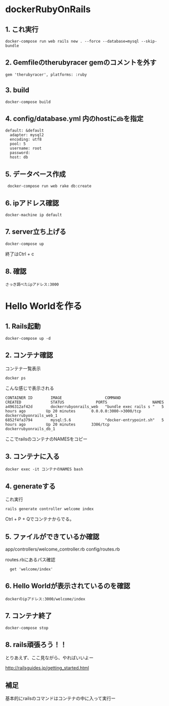 # dockerRubyOnRails


## 1. これ実行

```
docker-compose run web rails new . --force --database=mysql --skip-bundle
```

## 2. Gemfileのtherubyracer gemのコメントを外す

```
gem 'therubyracer', platforms: :ruby
```

## 3. build

```
docker-compose build
```

## 4. config/database.yml 内のhostに```db```を指定

```
default: &default
  adapter: mysql2
  encoding: utf8
  pool: 5
  username: root
  password:
  host: db
```

## 5. データベース作成

```
 docker-compose run web rake db:create
```

## 6. ipアドレス確認

```
docker-machine ip default
```

## 7. server立ち上げる

```
docker-compose up
```

終了はCtrl + c

## 8. 確認

```
さっき調べたipアドレス:3000
``` 

# Hello Worldを作る

## 1. Rails起動

```
docker-compose up -d
```

## 2. コンテナ確認

コンテナ一覧表示

```
docker ps
```

こんな感じで表示される

```
CONTAINER ID        IMAGE                   COMMAND                  CREATED             STATUS              PORTS                    NAMES
a496312af42d        dockerrubyonrails_web   "bundle exec rails s "   5 hours ago         Up 20 minutes       0.0.0.0:3000->3000/tcp   dockerrubyonrails_web_1
6852f4fa3794        mysql:5.6               "docker-entrypoint.sh"   5 hours ago         Up 20 minutes       3306/tcp                 dockerrubyonrails_db_1
```

ここでrailsのコンテナのNAMESをコピー

## 3. コンテナに入る


```
docker exec -it コンテナのNAMES bash
```


## 4. generateする

これ実行

```
rails generate controller welcome index
```

Ctrl + P + Qでコンテナからでる。

## 5. ファイルができているか確認

app/controllers/welcome_controller.rb
config/routes.rb

routes.rbにあるパス確認

```
  get 'welcome/index'
```

## 6. Hello Worldが表示されているのを確認

```
dockerのipアドレス:3000/welcome/index
```

## 7. コンテナ終了

```
docker-compose stop
```

## 8. rails頑張ろう！！

とりあえず、ここ見ながら、やればいいよー

http://railsguides.jp/getting_started.html

## 補足

基本的にrailsのコマンドはコンテナの中に入って実行ー
